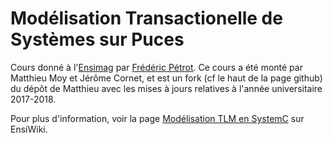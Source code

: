# Modélisation Transactionelle de Systèmes sur Puces

Cours donné à l'[Ensimag](http://ensimag.grenoble-inp.fr/) par [Frédéric Pétrot](http://tima.imag.fr/sls/people/petrot/).
Ce cours a été monté par Matthieu Moy et Jérôme Cornet, et est un fork (cf le haut de la page github) du dépôt de Matthieu avec les mises à jours relatives à l'année universitaire 2017-2018.

Pour plus d'information, voir la page [Modélisation TLM en SystemC](https://ensiwiki.ensimag.fr/index.php/Mod%C3%A9lisation_TLM_en_SystemC) sur EnsiWiki.
